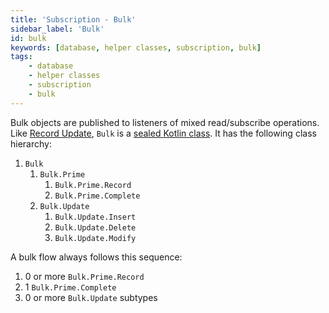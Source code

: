 ```yaml
---
title: 'Subscription - Bulk'
sidebar_label: 'Bulk'
id: bulk
keywords: [database, helper classes, subscription, bulk]
tags:
    - database
    - helper classes
    - subscription
    - bulk
---
```



Bulk objects are published to listeners of mixed read/subscribe operations. Like [Record Update](../../../../database/helper-classes/subscription/record-update/), `Bulk` is a [sealed Kotlin class](https://kotlinlang.org/docs/sealed-classes.html). It has the following class hierarchy:

1.  `Bulk`
    1.  `Bulk.Prime`
        1.  `Bulk.Prime.Record`
        2.  `Bulk.Prime.Complete`
    2.  `Bulk.Update`
        1.  `Bulk.Update.Insert`
        2.  `Bulk.Update.Delete`
        3.  `Bulk.Update.Modify`

A bulk flow always follows this sequence:

1.  0 or more `Bulk.Prime.Record`
2.  1 `Bulk.Prime.Complete`
3.  0 or more `Bulk.Update` subtypes
